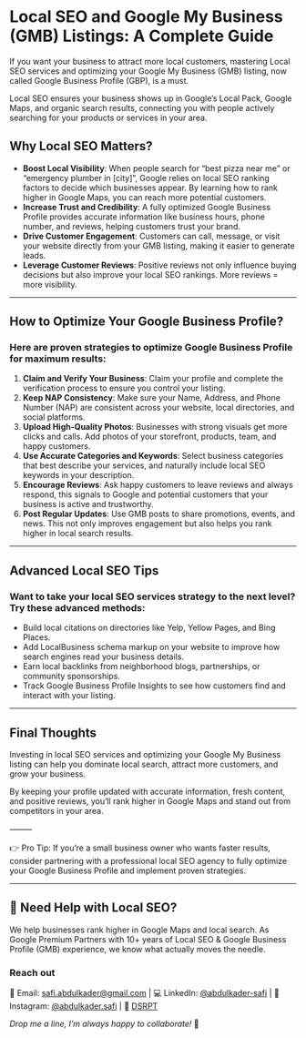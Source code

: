# Local SEO and Google My Business (GMB) Listings: A Complete Guide

If you want your business to attract more local customers, mastering Local SEO services and optimizing your Google My Business (GMB) listing, now called Google Business Profile (GBP), is a must.

Local SEO ensures your business shows up in Google’s Local Pack, Google Maps, and organic search results, connecting you with people actively searching for your products or services in your area.

## Why Local SEO Matters?

- **Boost Local Visibility**: When people search for “best pizza near me” or “emergency plumber in [city]”, Google relies on local SEO ranking factors to decide which businesses appear. By learning how to rank higher in Google Maps, you can reach more potential customers.
- **Increase Trust and Credibility**: A fully optimized Google Business Profile provides accurate information like business hours, phone number, and reviews, helping customers trust your brand.
- **Drive Customer Engagement**: Customers can call, message, or visit your website directly from your GMB listing, making it easier to generate leads.
- **Leverage Customer Reviews**: Positive reviews not only influence buying decisions but also improve your local SEO rankings. More reviews = more visibility.

---

## How to Optimize Your Google Business Profile?

### Here are proven strategies to optimize Google Business Profile for maximum results:

1. **Claim and Verify Your Business**: Claim your profile and complete the verification process to ensure you control your listing.
2. **Keep NAP Consistency**: Make sure your Name, Address, and Phone Number (NAP) are consistent across your website, local directories, and social platforms.
3. **Upload High-Quality Photos**: Businesses with strong visuals get more clicks and calls. Add photos of your storefront, products, team, and happy customers.
4. **Use Accurate Categories and Keywords**: Select business categories that best describe your services, and naturally include local SEO keywords in your description.
5. **Encourage Reviews**: Ask happy customers to leave reviews and always respond, this signals to Google and potential customers that your business is active and trustworthy.
6. **Post Regular Updates**: Use GMB posts to share promotions, events, and news. This not only improves engagement but also helps you rank higher in local search results.

---

## Advanced Local SEO Tips

### Want to take your local SEO services strategy to the next level? Try these advanced methods:

- Build local citations on directories like Yelp, Yellow Pages, and Bing Places.
- Add LocalBusiness schema markup on your website to improve how search engines read your business details.
- Earn local backlinks from neighborhood blogs, partnerships, or community sponsorships.
- Track Google Business Profile Insights to see how customers find and interact with your listing.

---

## Final Thoughts

Investing in local SEO services and optimizing your Google My Business listing can help you dominate local search, attract more customers, and grow your business.

By keeping your profile updated with accurate information, fresh content, and positive reviews, you’ll rank higher in Google Maps and stand out from competitors in your area.

⸻

👉 Pro Tip: If you’re a small business owner who wants faster results, consider partnering with a professional local SEO agency to fully optimize your Google Business Profile and implement proven strategies.

---

## 🚀 Need Help with Local SEO?

We help businesses rank higher in Google Maps and local search. As Google Premium Partners with 10+ years of Local SEO & Google Business Profile (GMB) experience, we know what actually moves the needle.

### Reach out

📧 Email: [safi.abdulkader@gmail.com](mailto:safi.abdulkader@gmail.com) | 💻 LinkedIn: [@abdulkader-safi](https://www.linkedin.com/in/abdulkader-safi/) | 📱 Instagram: [@abdulkader.safi](https://www.instagram.com/abdulkader.safi/) | 🏢 [DSRPT](https://www.dsrpt.com.au/kw/contact)

_Drop me a line, I’m always happy to collaborate!_ 🚀
